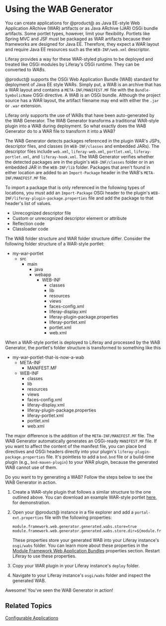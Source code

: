 # Using the WAB Generator [](id=using-the-wab-generator)

You can create applications for @product@ as Java EE-style Web Application
ARchive (WAR) artifacts or as Java ARchive (JAR) OSGi bundle artifacts. Some
portlet types, however, limit your flexibility. Portlets like Spring MVC and JSF
must be packaged as WAR artifacts because their frameworks are designed for Java
EE. Therefore, they expect a WAR layout and require Java EE resources such as
the `WEB-INF/web.xml` descriptor.

Liferay provides a way for these WAR-styled plugins to be deployed and treated
like OSGi modules by Liferay's OSGi runtime. They can be converted to *WABs*.

@product@ supports the OSGi Web Application Bundle (WAB) standard for deployment
of Java EE style WARs. Simply put, a WAB is an archive that has a WAR layout and
contains a `META-INF/MANIFEST.MF` file with the `Bundle-SymbolicName` OSGi
directive. A WAB is an OSGi bundle. Although the project source has a WAR
layout, the artifact filename may end with either the `.jar` or `.war`
extension.

Liferay only supports the use of WABs that have been auto-generated by the WAB
Generator. The WAB Generator transforms a traditional WAR-style plugin into a
WAB during deployment. So what exactly does the WAB Generator do to a WAR file
to transform it into a WAB?

The WAB Generator detects packages referenced in the plugin WAR's JSPs,
descriptor files, and classes (in `WEB-INF/classes` and embedded JARs). The
descriptor files include `web.xml`, `liferay-web.xml`, `portlet.xml`,
`liferay-portlet.xml`, and `liferay-hook.xml`. The WAB Generator verifies
whether the detected packages are in the plugin's `WEB-INF/classes` folder or in
an embedded JAR in the `WEB-INF/lib` folder. Packages that aren't found in
either location are added to an `Import-Package` header in the WAB's
`META-INF/MANIFEST.MF` file. 

To import a package that is only referenced in the following types of locations,
you must add an `Import-Package` OSGi header to the plugin's
`WEB-INF/liferay-plugin-package.properties` file and add the package to that
header's list of values.

-   Unrecognized descriptor file
-   Custom or unrecognized descriptor element or attribute
-   Reflection code
-   Classloader code

The WAB folder structure and WAR folder structure differ. Consider the following
folder structure of a WAR-style portlet:

- my-war-portlet
    - src
        - main
            - java
            - webapp
                - WEB-INF
                    - classes
                    - lib
                    - resources
                    - views
                    - faces-config.xml
                    - liferay-display.xml
                    - liferay-plugin-package.properties
                    - liferay-portlet.xml
                    - portlet.xml
                    - web.xml

When a WAR-style portlet is deployed to Liferay and processed by the WAB
Generator, the portlet's folder structure is transformed to something like this

- my-war-portlet-that-is-now-a-wab
    - META-INF
        - MANIFEST.MF
    - WEB-INF
        - classes
        - lib
        - resources
        - views
        - faces-config.xml
        - liferay-display.xml
        - liferay-plugin-package.properties
        - liferay-portlet.xml
        - portlet.xml
        - web.xml

The major difference is the addition of the `META-INF/MANIFEST.MF` file. The WAB
Generator automatically generates an OSGi-ready `MANIFEST.MF` file. If you want
to affect the content of the manifest file, you can place bnd directives and
OSGi headers directly into your plugin's `liferay-plugin-package.properties`
file. It's pointless to add a `bnd.bnd` file or a build-time plugin (e.g.,
`bnd-maven-plugin`) to your WAR plugin, because the generated WAB cannot use of
them.

Do you want to try generating a WAB? Follow the steps below to see the WAB
Generator in action.

1.  Create a WAR-style plugin that follows a similar structure to the one
    outlined above. You can download an example WAR-style portlet
    [here](https://dev.liferay.com/documents/10184/656312/com.liferay.hello.user.jsf.portlet-1.0-SNAPSHOT.war),
    for demonstration.

2.  Open your @product@ instance in a file explorer and add a
    `portal-ext.properties` file with the following properties:

        module.framework.web.generator.generated.wabs.store=true
        module.framework.web.generator.generated.wabs.store.dir=${module.framework.base.dir}/wabs

    These properties store your generated WAB into your Liferay instance's
    `osgi/wabs` folder. You can learn more about these properties in the
    [Module Framework Web Application Bundles](@platform-ref@/7.1-latest/propertiesdoc/portal.properties.html#Module%20Framework%20Web%20Application%20Bundles)
    properties section. Restart Liferay to use these properties.

3.  Copy your WAR plugin in your Liferay instance's `deploy` folder.

4.  Navigate to your Liferay instance's `osgi/wabs` folder and inspect the
    generated WAB.

Awesome! You've seen the WAB Generator in action!

## Related Topics [](id=related-topics)

<!-- TODO: add back, when available. -Cody
[Generating a JSF Application](develop/tutorials/-/knowledge_base/7-1/generating-a-jsf-application)
-->

<!-- Uncomment in Product Nav Branch
[Customizing the Product Menu](develop/tutorials/-/knowledge_base/7-1/customizing-the-product-menu)
-->
[Configurable Applications](/develop/tutorials/-/knowledge_base/7-1/configurable-applications)
